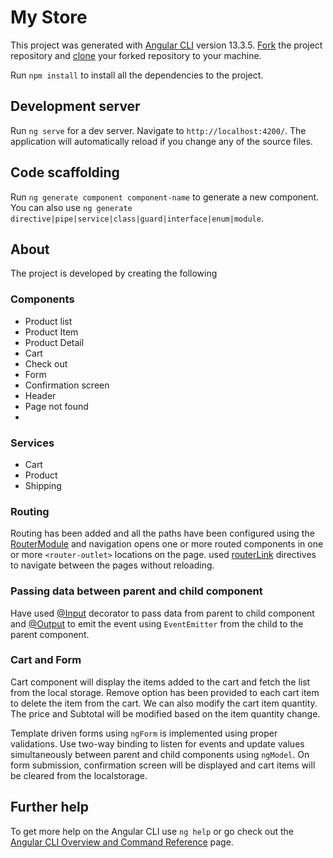 # My Store

This project was generated with [Angular CLI](https://github.com/angular/angular-cli) version 13.3.5. [Fork](https://docs.github.com/en/get-started/quickstart/fork-a-repo) the project repository and [clone](https://docs.github.com/en/repositories/creating-and-managing-repositories/cloning-a-repository) your forked repository to your machine.

Run `npm install` to install all the dependencies to the project.

## Development server

Run `ng serve` for a dev server. Navigate to `http://localhost:4200/`. The application will automatically reload if you change any of the source files.

## Code scaffolding

Run `ng generate component component-name` to generate a new component. You can also use `ng generate directive|pipe|service|class|guard|interface|enum|module`.

## About

The project is developed by creating the following

### Components

- Product list
- Product Item
- Product Detail
- Cart
- Check out
- Form
- Confirmation screen
- Header
- Page not found
-

### Services

- Cart
- Product
- Shipping

### Routing

Routing has been added and all the paths have been configured using the [RouterModule](https://angular.io/api/router/RouterModule) and navigation opens one or more routed components in one or more `<router-outlet>` locations on the page.
used [routerLink](https://angular.io/api/router/RouterLink) directives to navigate between the pages without reloading.

### Passing data between parent and child component

Have used [@Input](https://angular.io/api/core/Input) decorator to pass data from parent to child component and [@Output](https://angular.io/api/core/Output) to emit the event using `EventEmitter` from the child to the parent component.

### Cart and Form

Cart component will display the items added to the cart and fetch the list from the local storage. Remove option has been provided to each cart item to delete the item from the cart. We can also modify the cart item quantity. The price and Subtotal will be modified based on the item quantity change.

Template driven forms using `ngForm` is implemented using proper validations. Use two-way binding to listen for events and update values simultaneously between parent and child components using `ngModel`. On form submission, confirmation screen will be displayed and cart items will be cleared from the localstorage.

## Further help

To get more help on the Angular CLI use `ng help` or go check out the [Angular CLI Overview and Command Reference](https://angular.io/cli) page.
